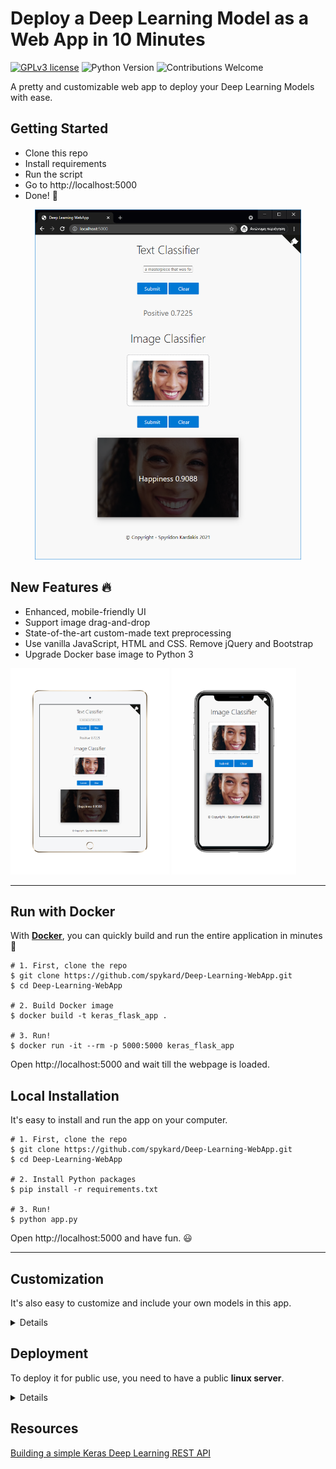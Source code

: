 # Deploy a Deep Learning Model as a Web App in 10 Minutes

[![GPLv3 license](https://img.shields.io/badge/License-GPLv3-blue.svg)](http://perso.crans.org/besson/LICENSE.html)
![Python Version](https://img.shields.io/badge/python-3.6%2B-green.svg)
![Contributions Welcome](https://img.shields.io/badge/contributions-welcome-brightgreen.svg?style=flat)

A pretty and customizable web app to deploy your Deep Learning Models with ease.

## Getting Started

- Clone this repo
- Install requirements
- Run the script
- Go to http://localhost:5000
- Done! :tada:

<p align="center">
  <img src="https://github.com/spykard/Deep-Learning-WebApp/blob/master/screenshots/demo_PC.png?raw=true" height="560px" alt="Example of the Implementation in action">
</p>

## New Features :fire:

- Enhanced, mobile-friendly UI
- Support image drag-and-drop
- State-of-the-art custom-made text preprocessing
- Use vanilla JavaScript, HTML and CSS. Remove jQuery and Bootstrap
- Upgrade Docker base image to Python 3

<p float="left">
  <img src="https://github.com/spykard/Deep-Learning-WebApp/blob/master/screenshots/demo_tablet.png?raw=true" height="330px" alt="">
  <img src="https://github.com/spykard/Deep-Learning-WebApp/blob/master/screenshots/demo_phone.png?raw=true" height="330px" alt="">
</p>

------------------

## Run with Docker

With **[Docker](https://www.docker.com)**, you can quickly build and run the entire application in minutes :whale:

```shell
# 1. First, clone the repo
$ git clone https://github.com/spykard/Deep-Learning-WebApp.git
$ cd Deep-Learning-WebApp

# 2. Build Docker image
$ docker build -t keras_flask_app .

# 3. Run!
$ docker run -it --rm -p 5000:5000 keras_flask_app
```

Open http://localhost:5000 and wait till the webpage is loaded.

## Local Installation

It's easy to install and run the app on your computer.

```shell
# 1. First, clone the repo
$ git clone https://github.com/spykard/Deep-Learning-WebApp.git
$ cd Deep-Learning-WebApp

# 2. Install Python packages
$ pip install -r requirements.txt

# 3. Run!
$ python app.py
```

Open http://localhost:5000 and have fun. :smiley:

------------------

## Customization

It's also easy to customize and include your own models in this app.

<details>
 <summary>Details</summary>

### Use your own model

Place your trained `.h5` file saved by `model.save()` under the models directory.

Change the [code in app.py](https://github.com/spykard/Deep-Learning-WebApp/blob/master/app.py#L25) and make the appropriate changes in the preprocessing modules ([deeplearning_image.py](https://github.com/spykard/Deep-Learning-WebApp/blob/master/deeplearning_image.py) and [deeplearning_text.py](https://github.com/spykard/Deep-Learning-WebApp/blob/master/deeplearning_text.py)) to fit your model's needs.

### Use other pre-trained model

See [Keras applications](https://keras.io/applications/) for more available models, such as DenseNet, MobilNet, NASNet, etc.

Check [this section in app.py](https://github.com/spykard/Deep-Learning-WebApp/blob/master/app.py#L20).

### UI Modification

Modify files in `templates` and `static` directory.

`index.html` implements the UI and `main.js` implements all the behaviors.

</details>


## Deployment

To deploy it for public use, you need to have a public **linux server**.

<details>
 <summary>Details</summary>
  
### Run the app

Run the script and hide it in background with `tmux` or `screen`.
```
$ python app.py
```

You can also use gunicorn instead of gevent
```
$ gunicorn -b 127.0.0.1:5000 app:app
```

For more deployment options, check [here](https://flask.palletsprojects.com/en/1.1.x/deploying/wsgi-standalone/).

### Set up Nginx

To redirect the traffic to your local app.
Configure your Nginx `.conf` file.

```
server {
  listen  80;

  client_max_body_size 20M;

  location / {
      proxy_pass http://127.0.0.1:5000;
  }
}
```

</details>

## Resources

[Building a simple Keras Deep Learning REST API](https://blog.keras.io/building-a-simple-keras-deep-learning-rest-api.html)

